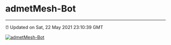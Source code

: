 # admetMesh-Bot
---
⏰ Updated on Sat, 22 May 2021 23:10:39 GMT

[![admetMesh-Bot](https://github.com/kotori-y/admetMesh-bot/actions/workflows/main.yml/badge.svg)](https://github.com/kotori-y/admetMesh-bot/actions/workflows/main.yml)
